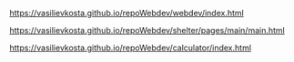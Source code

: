 
﻿https://vasilievkosta.github.io/repoWebdev/webdev/index.html

https://vasilievkosta.github.io/repoWebdev/shelter/pages/main/main.html


https://vasilievkosta.github.io/repoWebdev/calculator/index.html


